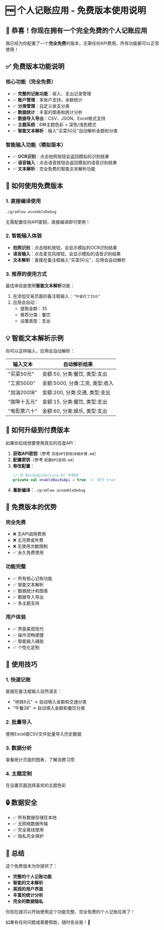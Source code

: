# 🆓 个人记账应用 - 免费版本使用说明

## 🎉 恭喜！你现在拥有一个完全免费的个人记账应用

我已经为你配置了一个**完全免费**的版本，无需任何API费用，所有功能都可以正常使用！

## ✅ 免费版本功能说明

### 核心功能（完全免费）
- ✅ **完整的记账功能**：收入、支出记录管理
- ✅ **账户管理**：多账户支持，余额统计
- ✅ **分类管理**：自定义收支分类
- ✅ **数据统计**：丰富的图表和统计分析
- ✅ **数据导入导出**：CSV、JSON、Excel格式支持
- ✅ **主题系统**：6种主题色彩 + 深色/浅色模式
- ✅ **智能文本解析**：输入"买菜50元"自动解析金额和分类

### 智能输入功能（模拟版本）
- ✅ **OCR识别**：点击拍照按钮会返回模拟的识别结果
- ✅ **语音输入**：点击语音按钮会返回模拟的语音识别结果
- ✅ **文本解析**：完全免费的智能文本解析功能

## 🚀 如何使用免费版本

### 1. 直接编译使用
```bash
./gradlew assembleDebug
```
无需配置任何API密钥，直接编译即可使用！

### 2. 智能输入体验
- **拍照识别**：点击相机按钮，会显示模拟的OCR识别结果
- **语音输入**：点击麦克风按钮，会显示模拟的语音识别结果
- **文本解析**：直接在备注框输入"买菜50元"，应用会自动解析

### 3. 推荐的使用方式
最佳体验是使用**智能文本解析**功能：
1. 在添加交易页面的备注框输入：`"午餐花了35元"`
2. 应用会自动：
   - 提取金额：35
   - 推荐分类：餐饮
   - 设置类型：支出

## 💡 智能文本解析示例

你可以这样输入，应用会自动解析：

| 输入文本 | 自动解析结果 |
|---------|-------------|
| "买菜50元" | 金额:50, 分类:餐饮, 类型:支出 |
| "工资5000" | 金额:5000, 分类:工资, 类型:收入 |
| "加油200块" | 金额:200, 分类:交通, 类型:支出 |
| "咖啡十五元" | 金额:15, 分类:餐饮, 类型:支出 |
| "电影票六十" | 金额:60, 分类:娱乐, 类型:支出 |

## 🔄 如何升级到付费版本

如果你后续想要使用真实的百度API：

1. **获取API密钥**（参考 `百度API获取详细步骤.md`）
2. **配置密钥**（参考 `配置API密钥.md`）
3. **修改配置**：
   ```kotlin
   // 在 BaiduApiService.kt 中修改
   private val enableBaiduApi = true  // 改为 true
   ```
4. **重新编译**：`./gradlew assembleDebug`

## 🎯 免费版本的优势

### 完全免费
- ❌ 无API调用费用
- ❌ 无月费或年费
- ❌ 无使用次数限制
- ✅ 永久免费使用

### 功能完整
- ✅ 所有核心记账功能
- ✅ 智能文本解析
- ✅ 数据统计和图表
- ✅ 数据导入导出
- ✅ 多主题支持

### 用户体验
- ✅ 界面美观现代
- ✅ 操作流畅便捷
- ✅ 智能输入辅助
- ✅ 个性化定制

## 📱 使用技巧

### 1. 快速记账
直接在备注框输入自然语言：
- "地铁6元" → 自动填入金额和交通分类
- "午餐38" → 自动填入金额和餐饮分类

### 2. 批量导入
使用Excel或CSV文件批量导入历史数据

### 3. 数据分析
查看统计页面的图表，了解消费习惯

### 4. 主题定制
在设置页面选择喜欢的主题色彩

## 🔒 数据安全

- ✅ 所有数据存储在本地
- ✅ 无网络数据传输
- ✅ 完全离线使用
- ✅ 隐私完全保护

## 🎉 总结

这个免费版本为你提供了：
- **完整的个人记账功能**
- **智能的文本解析**
- **美观的用户界面**
- **丰富的统计分析**
- **完全的数据隐私**

你现在就可以开始使用这个功能完整、完全免费的个人记账应用了！

如果有任何问题或需要帮助，随时告诉我！🚀